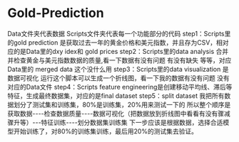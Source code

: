 # Gold-Prediction
Data文件夹代表数据 Scripts文件夹代表每一个功能部分的代码
step1：Scripts里的gold prediction 是获取过去一年的黄金价格和美元指数，并且存为CSV，相对应的是Data里的dxy idex和 gold prices
step2：Scripts里的data analysis 合并并检查黄金与美元指数数据的质量,看一下数据有没有问题 有没有缺失 等等，对应Data里的 merged data 这个没什么用
step3：Scripts里的data visualization 是数据可视化 运行这个脚本可以生成一个折线图，看一下我的数据有没有问题 没有对应的Data文件
step4：Scripts feature engineering是创建移动平均线、滞后等特征，生成最终数据集，对应的是final dataset
step5：split dataset 我把所有数据划分了测试集和训练集，80%是训练集，20%用来测试一下的
所以整个顺序是 获取数据----检查数据质量----数据可视化（把数据放到折线图中看看有没有骤减骤升等）---特征训练----划分数据集训练集
下一步应该是根据数据，选择合适模型开始训练了，对80%的训练集训练，最后用20%的测试集去验证。
